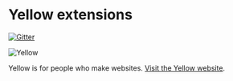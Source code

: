 Yellow extensions
=================
[![Gitter](https://badges.gitter.im/Join%20Chat.svg)](https://gitter.im/markseu/yellowcms) 

![Yellow](https://raw.githubusercontent.com/wiki/markseu/yellowcms/images/yellowcms.jpg)

Yellow is for people who make websites. [Visit the Yellow website](http://datenstrom.se/yellow).